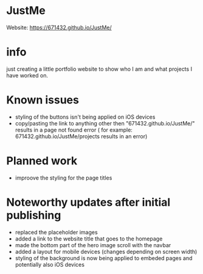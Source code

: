 # JustMe

Website: https://671432.github.io/JustMe/

# info

just creating a little portfolio website to show who I am and what projects I have worked on.

# Known issues

- styling of the buttons isn't being applied on iOS devices
- copy/pasting the link to anything other then "671432.github.io/JustMe/" results in a page not found error ( for example: 671432.github.io/JustMe/projects results in an error)

# Planned work

- improove the styling for the page titles

# Noteworthy updates after initial publishing

- replaced the placeholder images
- added a link to the website title that goes to the homepage
- made the bottom part of the hero image scroll with the navbar
- added a layout for mobile devices (changes depending on screen width)
- styling of the background is now being applied to embeded pages and potentially also iOS devices